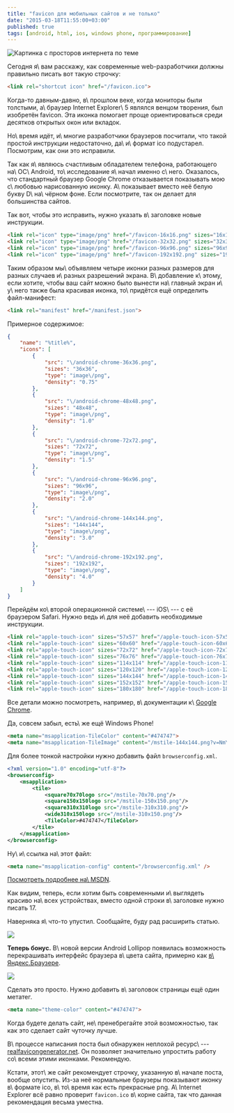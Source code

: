 ```yaml
---
title: "favicon для мобильных сайтов и не только"
date: "2015-03-18T11:55:00+03:00"
published: true
tags: [android, html, ios, windows phone, программирование]
---
```


![](/images/3rd-party/favicon.jpg "Картинка с просторов интернета по теме")

Сегодня я\ вам расскажу, как современные web-разработчики должны правильно писать вот такую строчку:

~~~~~html
<link rel="shortcut icon" href="/favicon.ico">
~~~~~

<!--more-->

Когда-то давным-давно, в\ прошлом веке, когда мониторы были толстыми, а\ браузер Internet Explorer\ 5 являлся венцом
творения, был изобретён favicon. Эта иконка помогает проще ориентироваться среди десятков открытых окон или вкладок.

Но\ время идёт, и\ многие разработчики браузеров посчитали, что такой простой инструкции недостаточно, да\ и\ формат ico
подустарел. Посмотрим, как они это исправили.

Так как я\ являюсь счастливым обладателем телефона, работающего на\ ОС\ Android, то\ исследование я\ начал именно
с\ него. Оказалось, что стандартный браузер Google Chrome отказывается показывать мою с\ любовью нарисованную иконку.
А\ показывает вместо неё белую букву D\ на\ чёрном фоне. Если посмотрите, так он делает для большинства сайтов.

Так вот, чтобы это исправить, нужно указать в\ заголовке новые инструкции.

~~~~~html
<link rel="icon" type="image/png" href="/favicon-16x16.png" sizes="16x16">
<link rel="icon" type="image/png" href="/favicon-32x32.png" sizes="32x32">
<link rel="icon" type="image/png" href="/favicon-96x96.png" sizes="96x96">
<link rel="icon" type="image/png" href="/favicon-192x192.png" sizes="192x192">
~~~~~

Таким образом мы\ объявляем четыре иконки разных размеров для разных случаев и\ разных разрешений экрана. В\ добавление
к\ этому, если хотите, чтобы ваш сайт можно было вынести на\ главный экран и\ у\ него также была красивая иконка,
то\ придётся ещё определить файл-манифест:

~~~~~html
<link rel="manifest" href="/manifest.json">
~~~~~

Примерное содержимое:

~~~~~json
{
    "name": "%title%",
    "icons": [
        {
            "src": "\/android-chrome-36x36.png",
            "sizes": "36x36",
            "type": "image\/png",
            "density": "0.75"
        },
        {
            "src": "\/android-chrome-48x48.png",
            "sizes": "48x48",
            "type": "image\/png",
            "density": "1.0"
        },
        {
            "src": "\/android-chrome-72x72.png",
            "sizes": "72x72",
            "type": "image\/png",
            "density": "1.5"
        },
        {
            "src": "\/android-chrome-96x96.png",
            "sizes": "96x96",
            "type": "image\/png",
            "density": "2.0"
        },
        {
            "src": "\/android-chrome-144x144.png",
            "sizes": "144x144",
            "type": "image\/png",
            "density": "3.0"
        },
        {
            "src": "\/android-chrome-192x192.png",
            "sizes": "192x192",
            "type": "image\/png",
            "density": "4.0"
        }
    ]
}
~~~~~

Перейдём ко\ второй операционной системе\ --- iOS\ --- с её браузером Safari. Нужно ведь и\ для неё добавить необходимые
инструкции.

~~~~~html
<link rel="apple-touch-icon" sizes="57x57" href="/apple-touch-icon-57x57.png">
<link rel="apple-touch-icon" sizes="60x60" href="/apple-touch-icon-60x60.png">
<link rel="apple-touch-icon" sizes="72x72" href="/apple-touch-icon-72x72.png">
<link rel="apple-touch-icon" sizes="76x76" href="/apple-touch-icon-76x76.png">
<link rel="apple-touch-icon" sizes="114x114" href="/apple-touch-icon-114x114.png">
<link rel="apple-touch-icon" sizes="120x120" href="/apple-touch-icon-120x120.png">
<link rel="apple-touch-icon" sizes="144x144" href="/apple-touch-icon-144x144.png">
<link rel="apple-touch-icon" sizes="152x152" href="/apple-touch-icon-152x152.png">
<link rel="apple-touch-icon" sizes="180x180" href="/apple-touch-icon-180x180.png">
~~~~~

Все детали можно посмотреть, например, в\ документации к\ [Google Chrome][docs].

Да, совсем забыл, есть\ же ещё Windows Phone!

~~~~~html
<meta name="msapplication-TileColor" content="#474747">
<meta name="msapplication-TileImage" content="/mstile-144x144.png?v=NmYO8WoKWA">
~~~~~

Для более тонкой настройки нужно добавить файл `browserconfig.xml`.

~~~~~xml
<?xml version="1.0" encoding="utf-8"?>
<browserconfig>
    <msapplication>
        <tile>
            <square70x70logo src="/mstile-70x70.png"/>
            <square150x150logo src="/mstile-150x150.png"/>
            <square310x310logo src="/mstile-310x310.png"/>
            <wide310x150logo src="/mstile-310x150.png"/>
            <TileColor>#474747</TileColor>
        </tile>
    </msapplication>
</browserconfig>
~~~~~

Ну\ и\ ссылка на\ этот файл:

~~~~~html
<meta name="msapplication-config" content="/browserconfig.xml" />
~~~~~

[Посмотреть подробнее на\ MSDN][wp].

Как видим, теперь, если хотим быть современными и\ выглядеть красиво на\ всех устройствах, вместо одной строки
в\ заголовке нужно писать 17.

Наверняка я\ что-то упустил. Сообщайте, буду рад расширить статью.

![](/images/screenshots/favicon-1.jpg)

**Теперь бонус.** В\ новой версии Android Lollipop появилась возможность перекрашивать интерфейс браузера в\ цвета
сайта, примерно как [в\ Яндекс.Браузере][yandex].

![](/images/screenshots/favicon-2.jpg)

Сделать это просто. Нужно добавить в\ заголовок страницы ещё один метатег.

~~~~~html
<meta name="theme-color" content="#474747">
~~~~~

Когда будете делать сайт, не\ пренебрегайте этой возможностью, так как это сделает сайт чуточку лучше.

В\ процессе написания поста был обнаружен неплохой ресурс\ --- [realfavicongenerator.net]. Он позволяет значительно
упростить работу со\ всеми этими иконками. Рекомендую.

Кстати, этот\ же сайт рекомендует строчку, указанную в\ начале поста, вообще опустить. Из-за неё нормальные браузеры
показывают иконку в\ формате ico, в\ то\ время как есть прекрасные png. А\ Internet Explorer всё равно проверит
`favicon.ico` в\ корне сайта, так что данная рекомендация весьма уместна.

[docs]: https://developer.chrome.com/multidevice/android/installtohomescreen
[realfavicongenerator.net]: http://realfavicongenerator.net/
[wp]: https://msdn.microsoft.com/en-us/library/ie/dn320426(v=vs.85).aspx
[yandex]: /post/yandex-browser/
